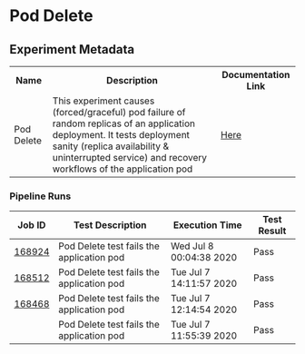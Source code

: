 # Pod Delete

## Experiment Metadata

<table>
<tr>
<th> Name </th>
<th> Description </th>
<th> Documentation Link </th>
</tr>
<tr>
 <td> Pod Delete </td>
 <td> This experiment causes (forced/graceful) pod failure of random replicas of an application deployment. It tests deployment sanity (replica availability & uninterrupted service) and recovery workflows of the application pod </td>
 <td>  <a href="https://docs.litmuschaos.io/docs/pod-delete/"> Here </a> </td>
 </tr>
 </table>

 ### Pipeline Runs

 
| Job ID |   Test Description         | Execution Time |Test Result   |
 |---------|---------------------------| --------------|--------|
|     <a href= "https://gitlab.mayadata.io/litmuschaos/litmus-e2e/-/jobs/168924">168924</a>           |  Pod Delete test fails the application pod           | Wed Jul  8 00:04:38 2020  | Pass |
|     <a href= "https://gitlab.mayadata.io/litmuschaos/litmus-e2e/-/jobs/168512">168512</a>           |  Pod Delete test fails the application pod           | Tue Jul  7 14:11:57 2020  | Pass |
|     <a href= "https://gitlab.mayadata.io/litmuschaos/litmus-e2e/-/jobs/168468">168468</a>           |  Pod Delete test fails the application pod           | Tue Jul  7 12:14:54 2020  | Pass |
 |    <a href= "https://gitlab.mayadata.io/litmuschaos/litmus-e2e/-/jobs/"></a>   |  Pod Delete test fails the application pod           |  Tue Jul  7 11:55:39 2020     |Pass  |
